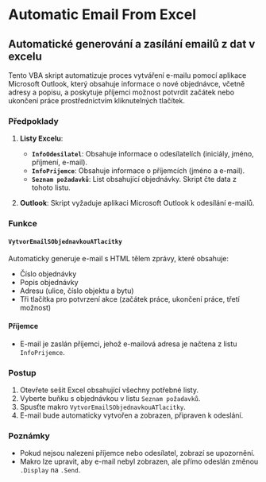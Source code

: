 # Automatic Email From Excel
## Automatické generování a zasílání emailů z dat v excelu

Tento VBA skript automatizuje proces vytváření e-mailu pomocí aplikace Microsoft Outlook, který obsahuje informace o nové objednávce, včetně adresy a popisu, a poskytuje příjemci možnost potvrdit začátek nebo ukončení práce prostřednictvím kliknutelných tlačítek.

### Předpoklady

1. **Listy Excelu**:
    - **`InfoOdesilatel`**: Obsahuje informace o odesílatelích (iniciály, jméno, příjmení, e-mail).
    - **`InfoPrijemce`**: Obsahuje informace o příjemcích (jméno a e-mail).
    - **`Seznam požadavků`**: List obsahující objednávky. Skript čte data z tohoto listu.

2. **Outlook**: Skript vyžaduje aplikaci Microsoft Outlook k odesílání e-mailů.

### Funkce

#### `VytvorEmailSObjednavkouATlacitky`

Automaticky generuje e-mail s HTML tělem zprávy, které obsahuje:
- Číslo objednávky
- Popis objednávky
- Adresu (ulice, číslo objektu a bytu)
- Tři tlačítka pro potvrzení akce (začátek práce, ukončení práce, třetí možnost)

#### Příjemce

- E-mail je zaslán příjemci, jehož e-mailová adresa je načtena z listu `InfoPrijemce`.

### Postup

1. Otevřete sešit Excel obsahující všechny potřebné listy.
2. Vyberte buňku s objednávkou v listu `Seznam požadavků`.
3. Spusťte makro `VytvorEmailSObjednavkouATlacitky`.
4. E-mail bude automaticky vytvořen a zobrazen, připraven k odeslání.

### Poznámky

- Pokud nejsou nalezeni příjemce nebo odesílatel, zobrazí se upozornění.
- Makro lze upravit, aby e-mail nebyl zobrazen, ale přímo odeslán změnou `.Display` na `.Send`.
